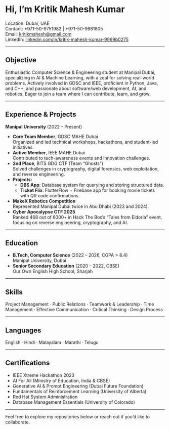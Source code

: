 # Hi, I’m Kritik Mahesh Kumar

Location: Dubai, UAE  
Contact: +971-50-9751982 | +971-50-9681805  
Email: [kritikmahesh@gmail.com](mailto:kritikmahesh@gmail.com)  
LinkedIn: [linkedin.com/in/kritik-mahesh-kumar-9969b0275](https://www.linkedin.com/in/kritik-mahesh-kumar-9969b0275)

---

## Objective

Enthusiastic Computer Science & Engineering student at Manipal Dubai, specializing in AI & Machine Learning, with a zeal for solving real-world problems. Actively involved in GDSC and IEEE, proficient in Python, Java, and C++, and passionate about software/web development, AI, and robotics. Eager to join a team where I can contribute, learn, and grow.

---

## Experience & Projects

**Manipal University** (2022 – Present)  
- **Core Team Member**, GDSC MAHE Dubai  
  Organized and led technical workshops, hackathons, and student-led initiatives.  
- **Active Member**, IEEE MAHE Dubai  
  Contributed to tech-awareness events and innovation challenges.  
- **2nd Place**, BITS GDG CTF (Team “Ghosts”)  
  Solved challenges in cryptography, digital forensics, web exploitation, and reverse engineering.  
- **Projects:**  
  - **DBS App**: Database system for querying and storing structured data.  
  - **Ticket Flix**: FlutterFlow + Firebase app for booking movie tickets with QR code confirmations.  
- **MakeX Robotics Competition**  
  Represented Manipal Dubai twice in Abu Dhabi (2023 and 2024).  
- **Cyber Apocalypse CTF 2025**  
  Ranked 468 out of 6000+ in Hack The Box’s “Tales from Eldoria” event, focusing on reverse engineering, cryptography, and AI.

---

## Education

- **B.Tech, Computer Science** (2022 – 2026, CGPA > 8.4)  
  Manipal University, Dubai  
- **Senior Secondary Education** (2020 – 2022, CBSE)  
  Our Own English High School, Sharjah

---

## Skills

Project Management · Public Relations · Teamwork & Leadership · Time Management · Effective Communication · Critical Thinking · Design Process

---

## Languages

English · Hindi · Malayalam · Marathi · Telugu

---

## Certifications

- IEEE Xtreme Hackathon 2023  
- AI For All (Ministry of Education, India & CBSE)  
- Generative AI & Prompt Engineering (Dubai Future Foundation)  
- Fundamentals of Reinforcement Learning (University of Alberta)  
- Red Hat System Administration  
- Database Management Essentials (University of Colorado)

---

Feel free to explore my repositories below or reach out if you’d like to collaborate.
